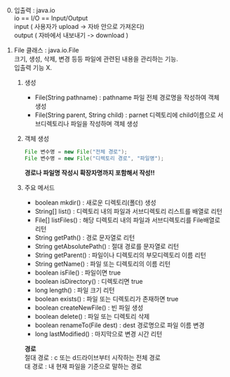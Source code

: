 0. 입출력 : java.io  
	io == I/O == Input/Output  
	input ( 사용자가 upload -> 자바 안으로 가져온다)  
	output ( 자바에서 내보내기 -> download )  
 
1. File 클래스 : java.io.File  
	크기, 생성, 삭제, 변경 등등 파일에 관련된 내용을 관리하는 기능.  
	입출력 기능 X.
	1) 생성
		- File(String pathname) : pathname 파일 전체 경로명을 작성하여 객체 생성
		- File(String parent, String child) : parnet 디렉토리에 child이름으로 서브디렉토리나 파일을 작성하며 객체 생성
	2) 객체 생성
		```java
		File 변수명 = new File("전체 경로");
		File 변수명 = new File("디렉토리 경로", "파일명");
		```
		**경로나 파일명 작성시 확장자명까지 포함해서 작성!!**	
	3) 주요 메서드  
		- boolean mkdir() : 새로운 디렉토리(폴더) 생성
		- String[] list() : 디렉토리 내의 파일과 서브디렉토리 리스트를 배열로 리턴
		- File[] listFiles() : 해당 디렉토리 내의 파일과 서브디렉토리를 File배열로 리턴
		- String getPath() : 경로 문자열로 리턴
		- String getAbsolutePath() : 절대 경로를 문자열로 리턴
		- String getParent() : 파일이나 디렉토리의 부모디렉토리 이름 리턴
		- String getName() : 파일 또는 디렉토리의 이름 리턴
		- boolean isFile() : 파일이면 true
		- boolean isDirectory() : 디렉토리면 true
		- long length() : 파일 크기 리턴
		- boolean exists() : 파일 또는 디렉토리가 존재하면 true
		- boolean createNewFile() : 빈 파일 생성
		- boolean delete() : 파일 또는 디렉토리 삭제
		- boolean renameTo(File dest) : dest 경로명으로 파일 이름 변경
		- long lastModified() : 마지막으로 변경 시간 리턴
		
		**경로**  
			절대 경로 : c 또는 d드라이브부터 시작하는 전체 경로  
			대 경로 : 내 현재 파일을 기준으로 말하는 경로  
			
